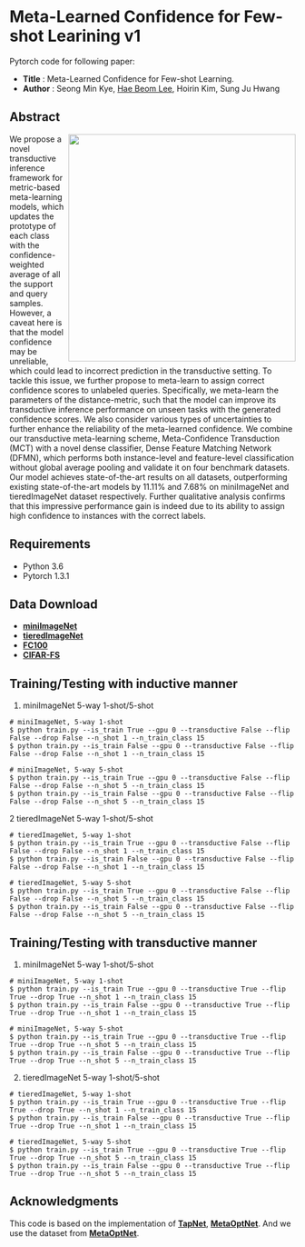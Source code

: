 # Meta-Learned Confidence for Few-shot Learining v1
Pytorch code for following paper:
* **Title** : Meta-Learned Confidence for Few-shot Learning.
* **Author** : Seong Min Kye, [Hae Beom Lee](https://github.com/haebeom-lee), Hoirin Kim, Sung Ju Hwang

## Abstract
<img align="right" width="400" src="https://github.com/seongmin-kye/MCT_DFMN/blob/master/concept.PNG">
We propose a novel transductive inference framework for metric-based meta-learning models, which updates the prototype of each class with the confidence-weighted average of all the support and query samples. However, a caveat here is that the model confidence may be unreliable, which could lead to incorrect prediction in the transductive setting. To tackle this issue, we further propose to meta-learn to assign correct confidence scores to unlabeled queries. Specifically, we meta-learn the parameters of the distance-metric, such that the model can improve its transductive inference performance on unseen tasks with the generated confidence scores. We also consider various types of uncertainties to further enhance the reliability of the meta-learned confidence. We combine our transductive meta-learning scheme, Meta-Confidence Transduction (MCT) with a novel dense classifier, Dense Feature Matching Network (DFMN), which performs both instance-level and feature-level classification without global average pooling and validate it on four benchmark datasets. Our model achieves state-of-the-art results on all datasets, outperforming existing state-of-the-art models by 11.11% and 7.68% on miniImageNet and tieredImageNet dataset respectively. Further qualitative analysis confirms that this impressive performance gain is indeed due to its ability to assign high confidence to instances with the correct labels.

## Requirements
* Python 3.6
* Pytorch 1.3.1

## Data Download
* [**miniImageNet**](https://drive.google.com/file/d/1fJAK5WZTjerW7EWHHQAR9pRJVNg1T1Y7/view?usp=sharing) 
* [**tieredImageNet**](https://drive.google.com/open?id=1nVGCTd9ttULRXFezh4xILQ9lUkg0WZCG)
* [**FC100**](https://drive.google.com/file/d/1_ZsLyqI487NRDQhwvI7rg86FK3YAZvz1/view?usp=sharing)
* [**CIFAR-FS**](https://drive.google.com/file/d/1GjGMI0q3bgcpcB_CjI40fX54WgLPuTpS/view?usp=sharing)

## Training/Testing with inductive manner
1. miniImageNet 5-way 1-shot/5-shot
```
# miniImageNet, 5-way 1-shot
$ python train.py --is_train True --gpu 0 --transductive False --flip False --drop False --n_shot 1 --n_train_class 15
$ python train.py --is_train False --gpu 0 --transductive False --flip False --drop False --n_shot 1 --n_train_class 15

# miniImageNet, 5-way 5-shot
$ python train.py --is_train True --gpu 0 --transductive False --flip False --drop False --n_shot 5 --n_train_class 15
$ python train.py --is_train False --gpu 0 --transductive False --flip False --drop False --n_shot 5 --n_train_class 15
```
2 tieredImageNet 5-way 1-shot/5-shot
```
# tieredImageNet, 5-way 1-shot
$ python train.py --is_train True --gpu 0 --transductive False --flip False --drop False --n_shot 1 --n_train_class 15
$ python train.py --is_train False --gpu 0 --transductive False --flip False --drop False --n_shot 1 --n_train_class 15

# tieredImageNet, 5-way 5-shot
$ python train.py --is_train True --gpu 0 --transductive False --flip False --drop False --n_shot 5 --n_train_class 15
$ python train.py --is_train False --gpu 0 --transductive False --flip False --drop False --n_shot 5 --n_train_class 15
```
## Training/Testing with transductive manner
1. miniImageNet 5-way 1-shot/5-shot
```
# miniImageNet, 5-way 1-shot
$ python train.py --is_train True --gpu 0 --transductive True --flip True --drop True --n_shot 1 --n_train_class 15
$ python train.py --is_train False --gpu 0 --transductive True --flip True --drop True --n_shot 1 --n_train_class 15

# miniImageNet, 5-way 5-shot
$ python train.py --is_train True --gpu 0 --transductive True --flip True --drop True --n_shot 5 --n_train_class 15
$ python train.py --is_train False --gpu 0 --transductive True --flip True --drop True --n_shot 5 --n_train_class 15
```
2. tieredImageNet 5-way 1-shot/5-shot
```
# tieredImageNet, 5-way 1-shot
$ python train.py --is_train True --gpu 0 --transductive True --flip True --drop True --n_shot 1 --n_train_class 15
$ python train.py --is_train False --gpu 0 --transductive True --flip True --drop True --n_shot 1 --n_train_class 15

# tieredImageNet, 5-way 5-shot
$ python train.py --is_train True --gpu 0 --transductive True --flip True --drop True --n_shot 5 --n_train_class 15
$ python train.py --is_train False --gpu 0 --transductive True --flip True --drop True --n_shot 5 --n_train_class 15
```

## Acknowledgments

This code is based on the implementation of [**TapNet**](https://github.com/istarjun/TapNet), [**MetaOptNet**](https://github.com/kjunelee/MetaOptNet). And we use the dataset from [**MetaOptNet**](https://github.com/kjunelee/MetaOptNet).



